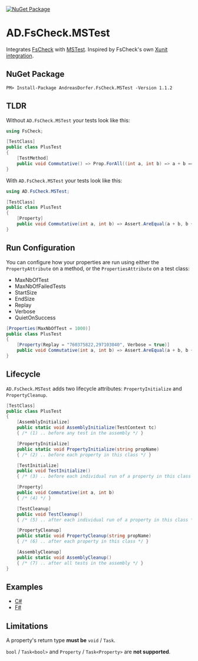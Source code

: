 [![NuGet Package](https://img.shields.io/nuget/v/AndreasDorfer.FsCheck.MSTest.svg)](https://www.nuget.org/packages/AndreasDorfer.FsCheck.MSTest/)
# AD.FsCheck.MSTest
Integrates [FsCheck](https://fscheck.github.io/FsCheck/) with [MSTest](https://github.com/microsoft/testfx/). Inspired by FsCheck's own [Xunit integration](https://www.nuget.org/packages/FsCheck.Xunit).
## NuGet Package
    PM> Install-Package AndreasDorfer.FsCheck.MSTest -Version 1.1.2
## TLDR
Without `AD.FsCheck.MSTest` your tests look like this:
```csharp
using FsCheck;

[TestClass]
public class PlusTest
{
    [TestMethod]
    public void Commutative() => Prop.ForAll((int a, int b) => a + b == b + a).QuickCheckThrowOnFailure();
}
```
With `AD.FsCheck.MSTest` your tests look like this:
```csharp
using AD.FsCheck.MSTest;

[TestClass]
public class PlusTest
{
    [Property]
    public void Commutative(int a, int b) => Assert.AreEqual(a + b, b + a);
}
```
## Run Configuration
You can configure how your properties are run using either the ``PropertyAttribute`` on a method, or the ``PropertiesAttribute`` on a test class:
- MaxNbOfTest
- MaxNbOfFailedTests
- StartSize
- EndSize
- Replay
- Verbose
- QuietOnSuccess
```csharp
[Properties(MaxNbOfTest = 1000)]
public class PlusTest
{
    [Property(Replay = "760375822,297103040", Verbose = true)]
    public void Commutative(int a, int b) => Assert.AreEqual(a + b, b + a);
}
```
## Lifecycle
``AD.FsCheck.MSTest`` adds two lifecycle attributes: `PropertyInitialize` and `PropertyCleanup`.
```csharp
[TestClass]
public class PlusTest
{
    [AssemblyInitialize]
    public static void AssemblyInitialize(TestContext tc)
    { /* (1) .. before any test in the assembly */ }

    [PropertyInitialize]
    public static void PropertyInitialize(string propName)
    { /* (2) .. before each property in this class */ }

    [TestInitialize]
    public void TestInitialize()
    { /* (3) .. before each individual run of a property in this class */ }

    [Property]
    public void Commutative(int a, int b)
    { /* (4) */ }

    [TestCleanup]
    public void TestCleanup()
    { /* (5) .. after each individual run of a property in this class */ }

    [PropertyCleanup]
    public static void PropertyCleanup(string propName)
    { /* (6) .. after each property in this class */ }

    [AssemblyCleanup]
    public static void AssemblyCleanup()
    { /* (7) .. after all tests in the assembly */ }
}
```
## Examples
- [C#](https://github.com/Andreas-Dorfer/fscheck-mstest/blob/main/src/AD.FsCheck.MSTest.Tests/VectorTest.cs)
- [F#](https://github.com/Andreas-Dorfer/fscheck-mstest/blob/main/src/AD.FsCheck.MSTest.FsTests/VectorTest.fs)
## Limitations
A property's return type **must be** `void` / `Task`.

`bool` / `Task<bool>` and `Property` / `Task<Property>` are **not supported**.
